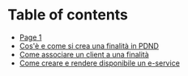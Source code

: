 # Table of contents

* [Page 1](README.md)
* [Cos'è e come si crea una finalità in PDND](cose-e-come-si-crea-una-finalita-in-pdnd.md)
* [Come associare un client a una finalità](come-associare-un-client-a-una-finalita.md)
* [Come creare e rendere disponibile un e-service](come-creare-e-rendere-disponibile-un-e-service.md)
